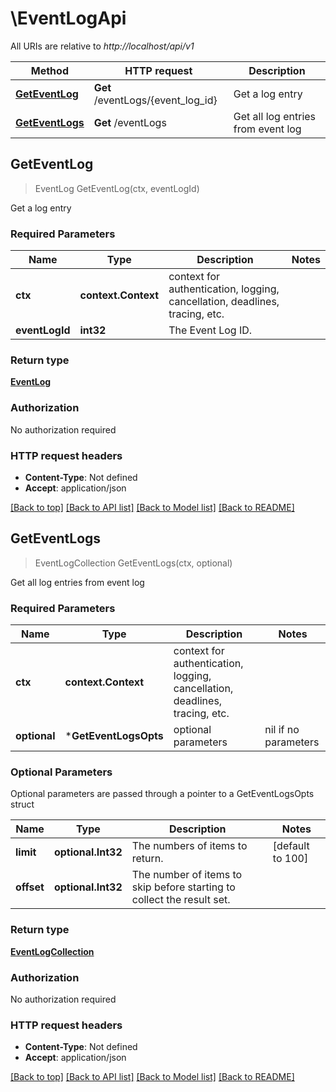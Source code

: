 # \EventLogApi

All URIs are relative to *http://localhost/api/v1*

Method | HTTP request | Description
------------- | ------------- | -------------
[**GetEventLog**](EventLogApi.md#GetEventLog) | **Get** /eventLogs/{event_log_id} | Get a log entry
[**GetEventLogs**](EventLogApi.md#GetEventLogs) | **Get** /eventLogs | Get all log entries from event log



## GetEventLog

> EventLog GetEventLog(ctx, eventLogId)

Get a log entry

### Required Parameters


Name | Type | Description  | Notes
------------- | ------------- | ------------- | -------------
**ctx** | **context.Context** | context for authentication, logging, cancellation, deadlines, tracing, etc.
**eventLogId** | **int32**| The Event Log ID. | 

### Return type

[**EventLog**](EventLog.md)

### Authorization

No authorization required

### HTTP request headers

- **Content-Type**: Not defined
- **Accept**: application/json

[[Back to top]](#) [[Back to API list]](../README.md#documentation-for-api-endpoints)
[[Back to Model list]](../README.md#documentation-for-models)
[[Back to README]](../README.md)


## GetEventLogs

> EventLogCollection GetEventLogs(ctx, optional)

Get all log entries from event log

### Required Parameters


Name | Type | Description  | Notes
------------- | ------------- | ------------- | -------------
**ctx** | **context.Context** | context for authentication, logging, cancellation, deadlines, tracing, etc.
 **optional** | ***GetEventLogsOpts** | optional parameters | nil if no parameters

### Optional Parameters

Optional parameters are passed through a pointer to a GetEventLogsOpts struct


Name | Type | Description  | Notes
------------- | ------------- | ------------- | -------------
 **limit** | **optional.Int32**| The numbers of items to return. | [default to 100]
 **offset** | **optional.Int32**| The number of items to skip before starting to collect the result set. | 

### Return type

[**EventLogCollection**](EventLogCollection.md)

### Authorization

No authorization required

### HTTP request headers

- **Content-Type**: Not defined
- **Accept**: application/json

[[Back to top]](#) [[Back to API list]](../README.md#documentation-for-api-endpoints)
[[Back to Model list]](../README.md#documentation-for-models)
[[Back to README]](../README.md)

